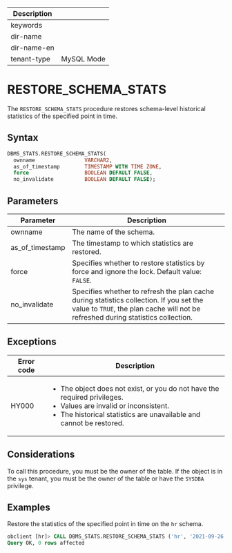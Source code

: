 | Description   |                 |
|---------------|-----------------|
| keywords      |                 |
| dir-name      |                 |
| dir-name-en   |                 |
| tenant-type   | MySQL Mode      |

# RESTORE_SCHEMA_STATS

The `RESTORE_SCHEMA_STATS` procedure restores schema-level historical statistics of the specified point in time.

## Syntax

```sql
DBMS_STATS.RESTORE_SCHEMA_STATS(
  ownname                VARCHAR2,
  as_of_timestamp        TIMESTAMP WITH TIME ZONE,
  force                  BOOLEAN DEFAULT FALSE,
  no_invalidate          BOOLEAN DEFAULT FALSE);
```



## Parameters

| Parameter | Description |
|-----------------|-------------------------|
| ownname | The name of the schema.  |
| as_of_timestamp | The timestamp to which statistics are restored.  |
| force | Specifies whether to restore statistics by force and ignore the lock. Default value: `FALSE`.  |
| no_invalidate | Specifies whether to refresh the plan cache during statistics collection. If you set the value to `TRUE`, the plan cache will not be refreshed during statistics collection.  |



## Exceptions

| Error code | Description |
|-----------|---------------------|
| HY000 | <ul><li>The object does not exist, or you do not have the required privileges. </li><li>Values are invalid or inconsistent. </li><li>The historical statistics are unavailable and cannot be restored. </li></ul> |

## Considerations

To call this procedure, you must be the owner of the table. If the object is in the `sys` tenant, you must be the owner of the table or have the `SYSDBA` privilege.

## Examples

Restore the statistics of the specified point in time on the `hr` schema.

```sql
obclient [hr]> CALL DBMS_STATS.RESTORE_SCHEMA_STATS ('hr', '2021-09-26 19:02:12.675729');
Query OK, 0 rows affected
```
